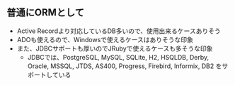 ## 普通にORMとして

* Active Recordより対応しているDB多いので、使用出来るケースありそう
* ADOも使えるので、Windowsで使えるケースはありそうな印象
* また、JDBCサポートも厚いのでJRubyで使えるケースも多そうな印象
  * JDBCでは、PostgreSQL, MySQL, SQLite, H2, HSQLDB, Derby, Oracle, MSSQL, JTDS, AS400, Progress, Firebird, Informix, DB2 をサポートしている
